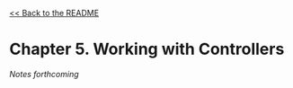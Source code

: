 [&lt;&lt; Back to the README](README.md)

# Chapter 5. Working with Controllers

*Notes forthcoming*